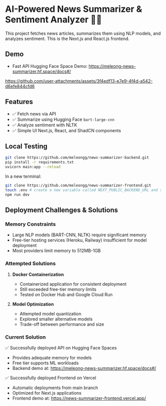 # AI-Powered News Summarizer & Sentiment Analyzer 📰🤖

This project fetches news articles, summarizes them using NLP models, and analyzes sentiment. This is the Next.js and React.js frontend.

## Demo

- Fast API Hugging Face Space Demo: https://meleong-news-summarizer.hf.space/docs#/

https://github.com/user-attachments/assets/3f4edf13-e7e9-4f4d-a542-d6efe844cfd6

## Features

- ✅ Fetch news via API
- ✅ Summarize using Hugging Face `bart-large-cnn`
- ✅ Analyze sentiment with NLTK
- ✅ Simple UI Next.js, React, and ShadCN components

## Local Testing

```bash
git clone https://github.com/meleongg/news-summarizer-backend.git
pip install -r requirements.txt
uvicorn main:app --reload
```

In a new terminal:

```bash
git clone https://github.com/meleongg/news-summarizer-frontend.git
touch .env # create a new variable called NEXT_PUBLIC_BACKEND_URL and set it to your localhost backend endpoint
npm run dev
```

## Deployment Challenges & Solutions

### Memory Constraints

- Large NLP models (BART-CNN, NLTK) require significant memory
- Free-tier hosting services (Heroku, Railway) insufficient for model deployment
- Most providers limit memory to 512MB-1GB

### Attempted Solutions

1. **Docker Containerization**

   - Containerized application for consistent deployment
   - Still exceeded free-tier memory limits
   - Tested on Docker Hub and Google Cloud Run

2. **Model Optimization**
   - Attempted model quantization
   - Explored smaller alternative models
   - Trade-off between performance and size

### Current Solution

✅ Successfully deployed API on Hugging Face Spaces

- Provides adequate memory for models
- Free tier supports ML workloads
- Backend demo at: https://meleong-news-summarizer.hf.space/docs#/

✅ Successfully deployed Frontend on Vercel

- Automatic deployments from main branch
- Optimized for Next.js applications
- Frontend demo at: https://news-summarizer-frontend.vercel.app/
